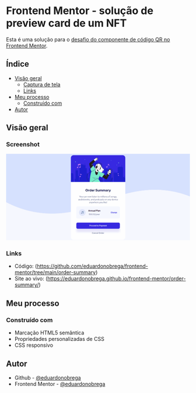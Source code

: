 # Frontend Mentor - solução de preview card de um NFT

Esta é uma solução para o [desafio do componente de código QR no Frontend Mentor](https://www.frontendmentor.io/challenges/order-summary-component-QlPmajDUj).

## Índice

- [Visão geral](#visão-geral)
  - [Captura de tela](#screenshot)
  - [Links](#links)
- [Meu processo](#meu-processo)
  - [Construído com](#construído-com)
- [Autor](#autor)

## Visão geral

### Screenshot

![](./screenshot/animacao.gif)

### Links

- Código: (https://github.com/eduardonobrega/frontend-mentor/tree/main/order-summary)
- Site ao vivo: (https://eduardonobrega.github.io/frontend-mentor/order-summary/)


## Meu processo

### Construído com
- Marcação HTML5 semântica
- Propriedades personalizadas de CSS
- CSS responsivo 

## Autor

- Github - [@eduardonobrega](https://github.com/eduardonobrega)
- Frontend Mentor - [@eduardonobrega](https://www.frontendmentor.io/profile/eduardonobrega)